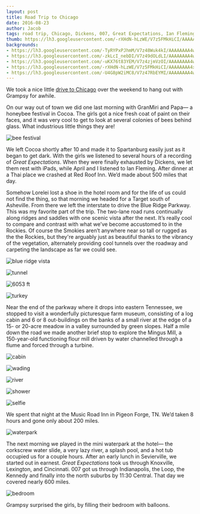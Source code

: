 ```yaml
---
layout: post
title: Road Trip to Chicago
date: 2016-08-23
author: Jacob
tags: road trip, Chicago, Dickens, 007, Great Expectations, Ian Fleming, Blue Ridge Parkway
thumb: https://lh3.googleusercontent.com/-rXHdN-hLzWE/V7z5FMkHiCI/AAAAAAAA4xU/wEwBymtQVLM/s640/blogger-image--658309022.jpg
backgrounds:
- https://lh3.googleusercontent.com/-TyRYPxPJhmM/V7z48Wuk4kI/AAAAAAAA4ww/11JXg_-HOzI/s640/blogger-image-724339662.jpg
- https://lh3.googleusercontent.com/-zkLcI_nebDI/V7z49dOLdLI/AAAAAAAA4w0/Ge4JNQPYt9I/s640/blogger-image--2100434180.jpg
- https://lh3.googleusercontent.com/-uKX76t83YEM/V7z4zjmVzOI/AAAAAAAA4wM/3cO5Xm0hnL4/s640/blogger-image--376252837.jpg
- https://lh3.googleusercontent.com/-rXHdN-hLzWE/V7z5FMkHiCI/AAAAAAAA4xU/wEwBymtQVLM/s640/blogger-image--658309022.jpg
- https://lh3.googleusercontent.com/-U4G8pW2iMC8/V7z47RbEYMI/AAAAAAAA4ws/M7Xdel3rfeI/s640/blogger-image-687768159.jpg
---
```


We took a nice little [drive to Chicago](https://www.trip30.com/shared/0e66f000-bf86-45ee-ae3c-f63e19fc0d49) over the weekend to hang out with Grampsy for awhile.  

On our way out of town we did one last morning with GranMiri and Papa— a honeybee festival in Cocoa.  The girls got a nice fresh coat of paint on their faces, and it was very cool to get to look at several colonies of bees behind glass.  What industrious little things they are!  

![bee festival](https://lh3.googleusercontent.com/-8zcqSCijuNo/V7z5GIwpCbI/AAAAAAAA4xY/Ud5oKB6ZOLM/s640/blogger-image--1419092841.jpg)

We left Cocoa shortly after 10 and made it to Spartanburg easily just as it began to get dark.  With the girls we listened to several hours of a recording of _Great Expectations_.  When they were finally exhausted by Dickens, we let them rest with iPads, while April and I listened to Ian Fleming.  After dinner at a Thai place we crashed at Red Roof Inn.   We’d made about 500 miles that day. 

Somehow Lorelei lost a shoe in the hotel room and for the life of us could not find the thing, so that morning we headed for a Target south of Asheville.  From there we left the interstate to drive the Blue Ridge Parkway.  This was my favorite part of the trip.  The two-lane road runs continually along ridges and saddles with one scenic vista after the next.  It’s really cool to compare and contrast with what we’ve become accustomed to in the Rockies.  Of course the Smokies aren’t anywhere near so tall or rugged as the the Rockies, but they're arguably just as beautiful thanks to the vibrancy of the vegetation, alternately providing cool tunnels over the roadway and carpeting the landscape as far we could see.

![blue ridge vista](https://lh3.googleusercontent.com/-Q6khplOQ5cM/V7z42kxSmuI/AAAAAAAA4wY/QkIh_YMckeI/s640/blogger-image--950007922.jpg)

![tunnel](https://lh3.googleusercontent.com/-TyRYPxPJhmM/V7z48Wuk4kI/AAAAAAAA4ww/11JXg_-HOzI/s640/blogger-image-724339662.jpg)

![6053 ft](https://lh3.googleusercontent.com/-rgAJ1mFa2Mk/V7z40tam2fI/AAAAAAAA4wQ/9D_c-Whbau4/s640/blogger-image-654258297.jpg)

![turkey](https://lh3.googleusercontent.com/-r9VsFpK9XP8/V7z46SODShI/AAAAAAAA4wo/3dSGpBmhrIM/s640/blogger-image--2024271902.jpg)

Near the end of the parkway where it drops into eastern Tennessee, we stopped to visit a wonderfully picturesque farm museum, consisting of a log cabin and 6 or 8 out-buildings on the banks of a small river at the edge of a 15- or 20-acre meadow in a valley surrounded by green slopes.  Half a mile down the road we made another brief stop to explore the Mingus Mill, a 150-year-old functioning flour mill driven by water channelled through a flume and forced through a turbine. 

![cabin](https://lh3.googleusercontent.com/-zkLcI_nebDI/V7z49dOLdLI/AAAAAAAA4w0/Ge4JNQPYt9I/s640/blogger-image--2100434180.jpg)

![wading](https://lh3.googleusercontent.com/-uKX76t83YEM/V7z4zjmVzOI/AAAAAAAA4wM/3cO5Xm0hnL4/s640/blogger-image--376252837.jpg)

![river](https://lh3.googleusercontent.com/-A3zfgzbjKwc/V7z5ADQdtCI/AAAAAAAA4xA/ssyS1_3ujVA/s640/blogger-image-714233127.jpg)

![shower](https://lh3.googleusercontent.com/-U4G8pW2iMC8/V7z47RbEYMI/AAAAAAAA4ws/M7Xdel3rfeI/s640/blogger-image-687768159.jpg)

![selfie](https://lh3.googleusercontent.com/-rXHdN-hLzWE/V7z5FMkHiCI/AAAAAAAA4xU/wEwBymtQVLM/s640/blogger-image--658309022.jpg)

We spent that night at the Music Road Inn in Pigeon Forge, TN.  We’d taken 8 hours and gone only about 200 miles.

![waterpark](https://lh3.googleusercontent.com/-oW6xWGqDbhE/V7z45rS2isI/AAAAAAAA4wk/WQXD1dVC48A/s640/blogger-image-70505883.jpg)

The next morning we played in the mini waterpark at the hotel— the corkscrew water slide, a very lazy river, a splash pool, and a hot tub occupied us for a couple hours. After an early lunch in Sevierville, we started out in earnest. _Great Expectations_ took us through Knoxville, Lexington, and Cincinnati.  007 got us through Indianapolis, the Loop, the Kennedy and finally into the north suburbs by 11:30 Central.  That day we covered nearly 600 miles.

![bedroom](https://lh3.googleusercontent.com/-hU_ZStYH3gY/V7z44pQWMqI/AAAAAAAA4wg/VYgSaz11ZlQ/s640/blogger-image--593677048.jpg)

Grampsy surprised the girls, by filling their bedroom with balloons. 
